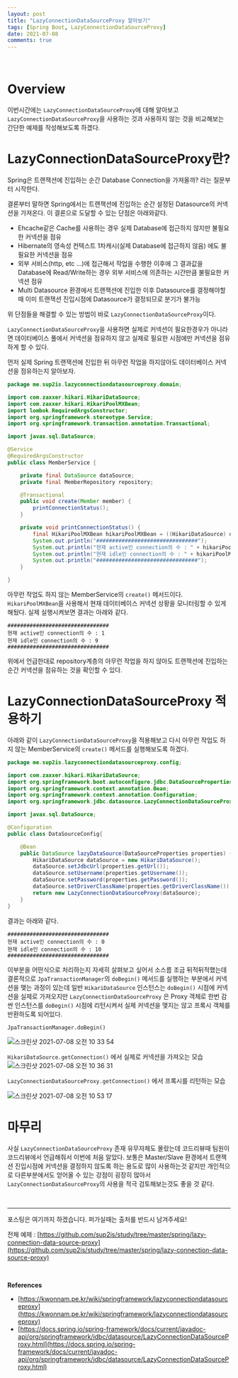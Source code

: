 ```yaml
---
layout: post
title: "LazyConnectionDataSourceProxy 알아보기"
tags: [Spring Boot, LazyConnectionDataSourceProxy]
date: 2021-07-08
comments: true
---
```


<br>



# Overview

이번시간에는 `LazyConnectionDataSourceProxy`에 대해 알아보고 `LazyConnectionDataSourceProxy`을 사용하는 것과 사용하지 않는 것을 비교해보는 간단한 예제를 작성해보도록 하겠다.

# LazyConnectionDataSourceProxy란?

Spring은 트랜잭션에 진입하는 순간 Database Connection을 가져올까? 라는 질문부터 시작한다. 

결론부터 말하면 Spring에서는 트랜잭션에 진입하는 순간 설정된 Datasource의 커넥션을 가져온다. 이 결론으로 도달할 수 있는 단점은 아래와같다.

- Ehcache같은 Cache를 사용하는 경우 실제 Database에 접근하지 않지만 불필요한 커넥션을 점유
- Hibernate의 영속성 컨텍스트 1차캐시(실제 Database에 접근하지 않음) 에도 불필요한 커넥션을 점유
- 외부 서비스(http, etc ...)에 접근해서 작업을 수행한 이후에 그 결과값을 Database에 Read/Write하는 경우 외부 서비스에 의존하는 시간만큼 불필요한 커넥션 점유 
- Multi Datasource 환경에서 트랜잭션에 진입한 이후 Datasource를 결정해야할때 이미 트랜잭션 진입시점에 Datasource가 결정되므로 분기가 불가능

위 단점들을 해결할 수 있는 방법이 바로 `LazyConnectionDataSourceProxy`이다.

`LazyConnectionDataSourceProxy`을 사용하면 실제로 커넥션이 필요한경우가 아니라면 데이터베이스 풀에서 커넥션을 점유하지 않고 실제로 필요한 시점에만 커넥션을 점유하게 할 수 있다.



먼저 실제 Spring 트랜잭션에 진입한 뒤 아무런 작업을 하지않아도 데이터베이스 커넥션을 점유하는지 알아보자.

```java
package me.sup2is.lazyconnectiondatasourceproxy.domain;

import com.zaxxer.hikari.HikariDataSource;
import com.zaxxer.hikari.HikariPoolMXBean;
import lombok.RequiredArgsConstructor;
import org.springframework.stereotype.Service;
import org.springframework.transaction.annotation.Transactional;

import javax.sql.DataSource;

@Service
@RequiredArgsConstructor
public class MemberService {

    private final DataSource dataSource;
    private final MemberRepository repository;

    @Transactional
    public void create(Member member) {
        printConnectionStatus();
    }

    private void printConnectionStatus() {
        final HikariPoolMXBean hikariPoolMXBean = ((HikariDataSource) dataSource).getHikariPoolMXBean();
        System.out.println("################################");
        System.out.println("현재 active인 connection의 수 : " + hikariPoolMXBean.getActiveConnections());
        System.out.println("현재 idle인 connection의 수 : " + hikariPoolMXBean.getIdleConnections());
        System.out.println("################################");
    }

}

```

아무런 작업도 하지 않는 MemberService의 `create()` 메서드이다. `HikariPoolMXBean`을 사용해서 현재 데이터베이스 커넥션 상황을 모니터링할 수 있게해뒀다. 실제 실행시켜보면 결과는 아래와 같다.

```
################################
현재 active인 connection의 수 : 1
현재 idle인 connection의 수 : 9
################################
```

위에서 언급한대로 repository계층의 아무런 작업을 하지 않아도 트랜잭션에 진입하는 순간 커넥션을 점유하는 것을 확인할 수 있다.



# LazyConnectionDataSourceProxy 적용하기

아래와 같이 `LazyConnectionDataSourceProxy`을 적용해보고 다시 아무런 작업도 하지 않는 MemberService의 `create()` 메서드를 실행해보도록 하겠다.

```java
package me.sup2is.lazyconnectiondatasourceproxy.config;

import com.zaxxer.hikari.HikariDataSource;
import org.springframework.boot.autoconfigure.jdbc.DataSourceProperties;
import org.springframework.context.annotation.Bean;
import org.springframework.context.annotation.Configuration;
import org.springframework.jdbc.datasource.LazyConnectionDataSourceProxy;

import javax.sql.DataSource;

@Configuration
public class DataSourceConfig{

    @Bean
    public DataSource lazyDataSource(DataSourceProperties properties) {
        HikariDataSource dataSource = new HikariDataSource();
        dataSource.setJdbcUrl(properties.getUrl());
        dataSource.setUsername(properties.getUsername());
        dataSource.setPassword(properties.getPassword());
        dataSource.setDriverClassName(properties.getDriverClassName());
        return new LazyConnectionDataSourceProxy(dataSource);
    }
}
```

결과는 아래와 같다.

```
################################
현재 active인 connection의 수 : 0
현재 idle인 connection의 수 : 10
################################
```



이부분을 어떤식으로 처리하는지 자세히 살펴보고 싶어서 소스름 조금 뒤적뒤적했는데 결론적으로 `JpaTransactionManager`의 `doBegin()` 메서드를 실행하는 부분에서 커넥션을 맺는 과정이 있는데 일반 `HikariDataSource` 인스턴스는 `doBegin()` 시점에 커넥션을 실제로 가져오지만 `LazyConnectionDataSourceProxy` 은 Proxy 객체로 한번 감싼 인스턴스를 `doBegin()` 시점에 리턴시켜서 실제 커넥션을 맺지는 않고 프록시 객체를 반환하도록 되어있다.

`JpaTransactionManager.doBegin()`

![스크린샷 2021-07-08 오전 10 33 54](https://user-images.githubusercontent.com/30790184/124850548-c754fe00-dfdb-11eb-855d-1c18db9b30af.png)

`HikariDataSource.getConnection()` 에서 실제로 커넥션을 가져오는 모습
![스크린샷 2021-07-08 오전 10 36 31](https://user-images.githubusercontent.com/30790184/124850543-c58b3a80-dfdb-11eb-9466-5697c4cbab8e.png)

`LazyConnectionDataSourceProxy.getConnection()` 에서 프록시를 리턴하는 모습

![스크린샷 2021-07-08 오전 10 53 17](https://user-images.githubusercontent.com/30790184/124850547-c6bc6780-dfdb-11eb-8a62-819856403c07.png)




# 마무리

사실 `LazyConnectionDataSourceProxy` 존재 유무자체도 몰랐는데 코드리뷰때 팀원이 코드리뷰에서 언급해줘서 이번에 처음 알았다. 보통은 Master/Slave 환경에서 트랜잭션 진입시점에 커넥션을 결정하지 않도록 하는 용도로 많이 사용하는것 같지만 개인적으로 다른부분에서도 얻어올 수 있는 강점이 굉장히 많아서 `LazyConnectionDataSourceProxy`의 사용을 적극 검토해보는것도 좋을 것 같다.



<br>

***

포스팅은 여기까지 하겠습니다. 퍼가실때는 출처를 반드시 남겨주세요!

전체 예제 : [https://github.com/sup2is/study/tree/master/spring/lazy-connection-data-source-proxy](https://github.com/sup2is/study/tree/master/spring/lazy-connection-data-source-proxy)

<br>

**References**

- [https://kwonnam.pe.kr/wiki/springframework/lazyconnectiondatasourceproxy](https://kwonnam.pe.kr/wiki/springframework/lazyconnectiondatasourceproxy)
- [https://docs.spring.io/spring-framework/docs/current/javadoc-api/org/springframework/jdbc/datasource/LazyConnectionDataSourceProxy.html](https://docs.spring.io/spring-framework/docs/current/javadoc-api/org/springframework/jdbc/datasource/LazyConnectionDataSourceProxy.html)
